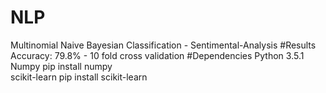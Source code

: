 # NLP
Multinomial Naive Bayesian Classification - Sentimental-Analysis
#Results
Accuracy: 79.8% - 10 fold cross validation
#Dependencies
Python 3.5.1 <br>
Numpy pip install numpy <br> 
scikit-learn pip install scikit-learn <br>

